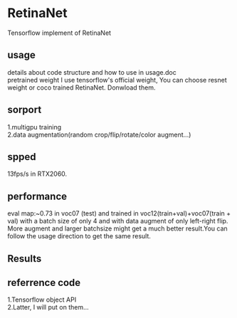 # RetinaNet
Tensorflow implement of RetinaNet<br>
## usage
details about code structure and how to use in usage.doc<br>
pretrained weight
I use tensorflow's official weight, You can choose resnet weight or coco trained RetinaNet. Donwload them. <br>
## sorport
1.multigpu training<br>
2.data augmentation(random crop/flip/rotate/color augment...)<br>
## spped
13fps/s in RTX2060.<br>
## performance
eval map:~0.73 in voc07 (test) and trained in voc12(train+val)+voc07(train + val) with a batch size of only 4 and with data augment of only left-right flip. More augment and larger batchsize might get a much better result.You can follow the usage direction to get the same result.<br>
## Results

## referrence code
1.Tensorflow object API<br>
2.Latter, I will put on them...<br>
